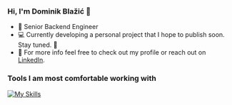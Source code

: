 ﻿### Hi, I'm Dominik Blažić 👋

- :construction_worker: Senior Backend Engineer
- :computer: Currently developing a personal project that I hope to publish soon. Stay tuned. 🤞
- 💬 For more info feel free to check out my profile or reach out on <a href="https://www.linkedin.com/in/dominikblazic/">LinkedIn</a>.
<!--- ⚡ Top contributor to the backend part of [Subs](https://subs.com/), social media tailored for content creators. -->

### Tools I am most comfortable working with
[![My Skills](https://skillicons.dev/icons?i=dotnet,cs,azure,aws,postgres,react,visualstudio,github&perline=8)](https://skillicons.dev)

<!--
**dominikblazic/dominikblazic** is a ✨ _special_ ✨ repository because its `README.md` (this file) appears on your GitHub profile.

Here are some ideas to get you started:

- 👯 I’m looking to collaborate on ...
- 🤔 I’m looking for help with ...
- 💬 Ask me about ...
- 📫 How to reach me: ...
- 😄 Pronouns: ...
- ⚡ Fun fact: ...

-->
